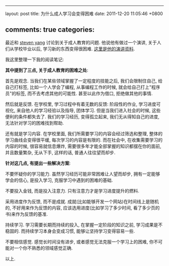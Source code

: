 
---
layout: post
title: 为什么成人学习会变得困难
date: 2011-12-20 11:05:46 +0800

comments: true
categories: 
---

最近和 [steven yang](http://about.me/yangchenyun)
讨论到关于成人教育的问题. 他说他有做过一个演讲, 关于人们从学校毕业以后,
学习新的东西变得很困难. [这里是他的演讲资料](http://ge.tt/3XTYjJg?c).

我这里整理一下我的阅读笔记:

**其中提到了三点, 关于成人教育的困难之处**:

首先是观念. 当我们在某些领域掌握了一定程度的技能之后, 我们会限制住自己,
给自己打标签, 比如一个人学会了编程, 从事编程工作的时候,
就会给自己打上"程序员"的标签, 而不去考虑其他的可能性. 甚至以此作为借口,
拒绝做其他的事情.

然后就是反馈. 在学校里, 学习过程中有着无数的反馈: 阶段性的作业,
学习进度可视化, 来自他人的学习经验以及指导, 团体学习.
但是当我们进入社会的时候, 这些便利的条件都失去了. 我们的学习经历,
变得孤立起来, 我们无从得知自己的进度, 无法针对学习的困难找到帮助.

还有就是学习内容. 在学校里面, 我们所需要学习的内容会经过筛选和整理,
整体的学习曲线会变得很平缓, 每次学习的内容是有限的. 而在社会中,
在收集需要学习的内容的时候, 很容易就信息爆炸,
需要很多年才能全部掌握的知识都摆在你的面前, 并且数量繁杂, 无从下手,
这样的话, 普通人往往望而却步.

**针对这几点, 有提出一些解决方案**:

不要怀疑你的学习能力. 虽然学习经历可能非常困难让人望而却步,
拥有一定能够学会的信心, 是投入学习, 克服学习中遇到的困难的基础.

不要投入金钱, 而是投入注意力. 只有注意力才是学习进度提升的燃料.

采用进度作为反馈, 而不是成就.
成就(比如能够开发一个网站)在时间线上是随机的, 不好用来作为反馈的内容,
应该选用进度(比如学习了多少时间, 看了多少页的书)来作为反馈的基准.

持续学习. 学习需要长期而持续的投入, 在掌握一定阶段的知识之前,
学习成果是不稳固的. 而持续学习本身会变成习惯,
能够让坚持学习变得容易一些.

不要相信感觉. 感觉长时间没有进步, 或者感觉无法克服一个学习上的困难,
你不可能对一个你不熟悉的领域感觉正确.

以上.